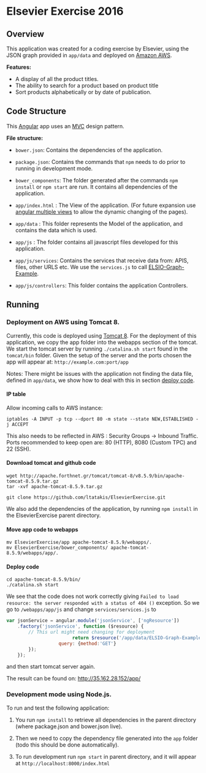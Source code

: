 # Elsevier Exercise 2016

## Overview
This application was created for a coding exercise by Elsevier, using the JSON graph provided in `app/data` and deployed on [Amazon AWS](https://aws.amazon.com/).

__Features:__

- A display of all the product titles.
- The ability to search for a product based on product title
- Sort products alphabetically or by date of publication.


## Code Structure
This [Angular](https://angularjs.org/) app uses an [MVC](https://en.wikipedia.org/wiki/Model%E2%80%93view%E2%80%93controller) design pattern.

__File structure:__
- `bower.json`: Contains the dependencies of the application.

- `package.json`: Contains the commands that `npm` needs to do prior to running in development mode.

- `bower_components`: The folder generated after the commands `npm install` or `npm start` are run. It contains all dependencies of the application.

- `app/index.html` :  The View of the application. (For future expansion use [angular multiple views](https://docs.angularjs.org/tutorial/step_09) to allow the dynamic changing of the pages).

- `app/data` : This folder represents the Model of the application, and contains the data which is used.

- `app/js` : The folder contains all javascript files developed for this application.

- `app/js/services`: Contains the services that receive data from: APIS, files, other URLS etc. We use the `services.js` to call [ELSIO-Graph-Example](https://github.com/ltatakis/ElsevierExercise/blob/master/app/data/ELSIO-Graph-Example.json).

- `app/js/controllers`: This folder contains the application Controllers.


## Running


### Deployment on AWS using Tomcat 8.

Currently, this code is deployed using [Tomcat 8](https://tomcat.apache.org/download-80.cgi).
For the deployment of this application, we copy the app folder into the webapps section of the tomcat.
We start the tomcat server by running `./catalina.sh start` found in the `tomcat/bin` folder.
Given the setup of the server and the ports chosen the app will appear at: `http://example.com:port/app`

Notes: There might be issues with the application not finding the data file, defined in `app/data`, we show how to deal with this in section [deploy code](https://github.com/ltatakis/ElsevierExercise#deploy-code).

#### IP table
Allow incoming calls to AWS instance:
```
iptables -A INPUT -p tcp --dport 80 -m state --state NEW,ESTABLISHED -j ACCEPT
```
This also needs to be reflected in AWS : Security Groups -> Inbound Traffic.
Ports recommended to keep open are: 80 (HTTP), 8080 (Custom TPC) and 22 (SSH).

#### Download tomcat and github code

```
wget http://apache.forthnet.gr/tomcat/tomcat-8/v8.5.9/bin/apache-tomcat-8.5.9.tar.gz
tar -xvf apache-tomcat-8.5.9.tar.gz

git clone https://github.com/ltatakis/ElsevierExercise.git
````
We also add the dependencies of the application, by running `npm install` in the ElsevierExercise parent directory.

#### Move app code to webapps

```
mv ElsevierExercise/app apache-tomcat-8.5.9/webapps/.
mv ElsevierExercise/bower_components/ apache-tomcat-8.5.9/webapps/app/.
```

#### Deploy code

```
cd apache-tomcat-8.5.9/bin/
./catalina.sh start
```
We see that the code does not work correctly giving `Failed to load resource: the server responded with a status of 404 ()` exception. So we go to `/webapps/app/js` and change `services/services.js` to 

```javascript
var jsonService = angular.module('jsonService', ['ngResource'])
    .factory('jsonService', function ($resource) {
        // This url might need changing for deployment
                        return $resource('/app/data/ELSIO-Graph-Example.json', {}, {
                   query: {method:'GET'}
        });
    });
```
and then start tomcat server again.

The result can be found on: http://35.162.28.152/app/

### Development mode using Node.js.

To run and test the following application:

1) You run `npm install` to retrieve all dependencies in the parent directory (where package.json and bower.json live).

2) Then we need to copy the dependency file generated into the `app` folder (todo this should be done automatically).

3) To run development run `npm start` in parent directory, and it will appear at `http://localhost:8000/index.html`

